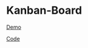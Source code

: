 # Kanban-Board

[Demo](https://kanban-board-mocha.vercel.app/)

[Code](https://github.com/AmineHeroual/kanban-board)
